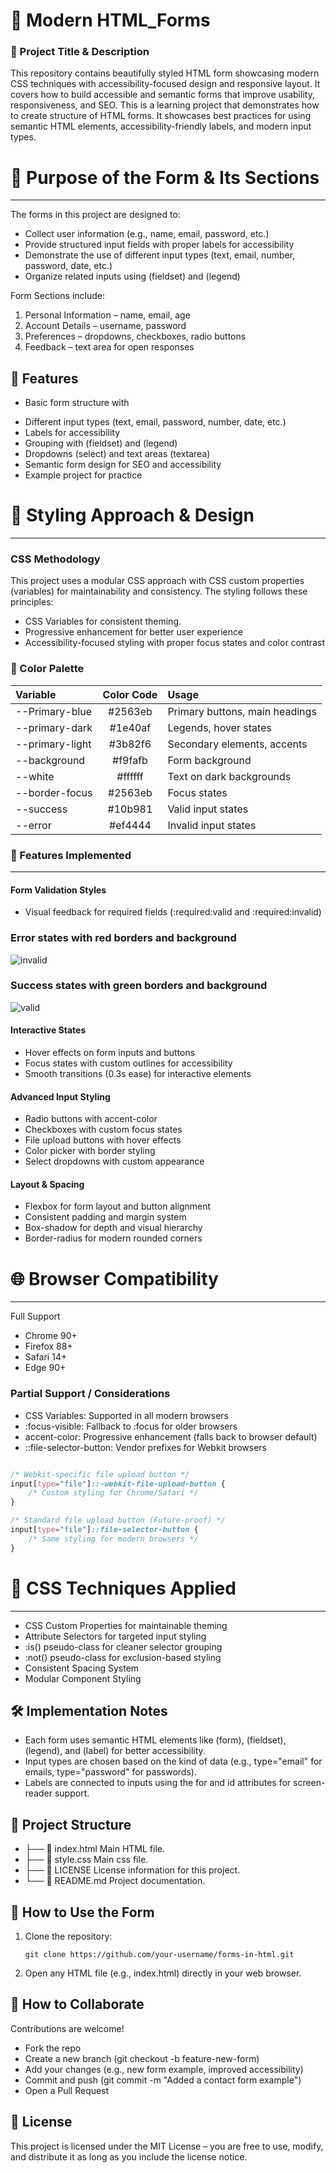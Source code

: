 #  📑 Modern HTML_Forms 
### 📌 Project Title & Description

This repository contains  beautifully styled HTML form showcasing modern CSS techniques with accessibility-focused design and responsive layout. It covers how to build accessible and semantic forms that improve usability, responsiveness, and SEO.
This  is a learning project that demonstrates how to create structure of HTML forms. It showcases best practices for using semantic HTML elements, accessibility-friendly labels, and modern input types.

# 🎯 Purpose of the Form & Its Sections
---
The forms in this project are designed to:

* Collect user information (e.g., name, email, password, etc.)
* Provide structured input fields with proper labels for accessibility
* Demonstrate the use of different input types (text, email, number, password, date, etc.)
* Organize related inputs using (fieldset) and (legend)

Form Sections include:

1. Personal Information – name, email, age
1. Account Details – username, password
1. Preferences – dropdowns, checkboxes, radio buttons
1. Feedback – text area for open responses

## 🔹 Features

* Basic form structure with <form>
* Different input types (text, email, password, number, date, etc.)
* Labels for accessibility
* Grouping with (fieldset) and (legend)
* Dropdowns (select) and text areas (textarea)
* Semantic form design for SEO and accessibility
* Example project for practice


# 🎨 Styling Approach & Design
---

### CSS Methodology
This project uses a modular CSS approach with CSS custom properties (variables) for maintainability and consistency. The styling follows these principles:

* CSS Variables for consistent theming.
* Progressive enhancement for better user experience
* Accessibility-focused styling with proper focus states and color contrast

### 🎯 Color Palette

| Variable        | Color Code | Usage                          |
| :-------------- | :--------: | :----------------------------- |
| --Primary-blue  |  #2563eb   | Primary buttons, main headings |
| --primary-dark  |  #1e40af   | Legends, hover states          |
| --primary-light |  #3b82f6   | Secondary elements, accents    |
| --background    |  #f9fafb   | Form background                |
| --white         |  #ffffff   | Text on dark backgrounds       |
| --border-focus  |  #2563eb   | Focus states                   |
| --success       |  #10b981   | Valid input states             |
| --error         |  #ef4444   | Invalid input states           |


### 🔹 Features Implemented
---

#### Form Validation Styles
* Visual feedback for required fields (:required:valid and :required:invalid)

  
### Error states with red borders and background
![invalid](https://github.com/user-attachments/assets/244dad91-69fb-4680-be30-1926f767f8b5)

### Success states with green borders and background
![valid](https://github.com/user-attachments/assets/c889731d-3efa-4609-a6e5-5eb8e8d4193f)

#### Interactive States
* Hover effects on form inputs and buttons
* Focus states with custom outlines for accessibility
* Smooth transitions (0.3s ease) for interactive elements

#### Advanced Input Styling
* Radio buttons with accent-color
* Checkboxes with custom focus states
* File upload buttons with hover effects
* Color picker with border styling
* Select dropdowns with custom appearance

#### Layout & Spacing
* Flexbox for form layout and button alignment
* Consistent padding and margin system
* Box-shadow for depth and visual hierarchy
* Border-radius for modern rounded corners

# 🌐 Browser Compatibility
---
Full Support

* Chrome 90+
* Firefox 88+
* Safari 14+
* Edge 90+

### Partial Support / Considerations

* CSS Variables: Supported in all modern browsers
* :focus-visible: Fallback to :focus for older browsers
* accent-color: Progressive enhancement (falls back to browser default)
* ::file-selector-button: Vendor prefixes for Webkit browsers



```css

/* Webkit-specific file upload button */
input[type="file"]::-webkit-file-upload-button {
    /* Custom styling for Chrome/Safari */
}

/* Standard file upload button (Future-proof) */
input[type="file"]::file-selector-button {
    /* Same styling for modern browsers */
}

```

# 🚀 CSS Techniques Applied
---

* CSS Custom Properties for maintainable theming
* Attribute Selectors for targeted input styling
* :is() pseudo-class for cleaner selector grouping
* :not() pseudo-class for exclusion-based styling
* Consistent Spacing System
* Modular Component Styling




## 🛠️ Implementation Notes

* Each form uses semantic HTML elements like (form), (fieldset), (legend), and (label) for better accessibility.
* Input types are chosen based on the kind of data (e.g., type="email" for emails, type="password" for passwords).
* Labels are connected to inputs using the for and id attributes for screen-reader support.

## 📂 Project Structure
* ├──  📄 index.html  Main HTML file.
* ├── 🎨  style.css Main css file.
* ├── 📜 LICENSE  License information for this project.
* └── 📄 README.md  Project documentation.

## 🚀 How to Use  the Form

1. Clone the repository:

   
   ```
   git clone https://github.com/your-username/forms-in-html.git
   ```

1. Open any HTML file (e.g., index.html) directly in your web browser.


## 🤝 How to Collaborate
Contributions are welcome! 

* Fork the repo
* Create a new branch (git checkout -b feature-new-form)
* Add your changes (e.g., new form example, improved accessibility)
* Commit and push (git commit -m "Added a contact form example")
* Open a Pull Request

##  📜 License

This project is licensed under the MIT License – you are free to use, modify, and distribute it as long as you include the license notice.






